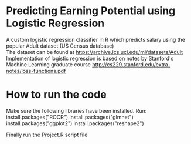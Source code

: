 # Predicting Earning Potential using Logistic Regression

A custom logistic regression classifier in R which predicts salary using the popular Adult dataset (US Census database)  
The dataset can be found at https://archive.ics.uci.edu/ml/datasets/Adult  
Implementation of logistic regression is based on notes by Stanford's Machine Learning graduate course http://cs229.stanford.edu/extra-notes/loss-functions.pdf

# How to run the code

Make sure the following libraries have been  installed. Run:
install.packages("ROCR")
install.packages("glmnet")
install.packages("ggplot2")
install.packages("reshape2")

Finally run the Project.R script file


